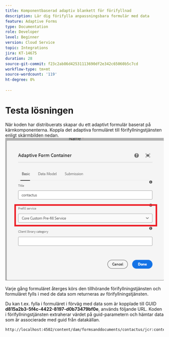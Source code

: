 ```yaml
---
title: Komponentbaserad adaptiv blankett för förifyllnad
description: Lär dig förifylla anpassningsbara formulär med data
feature: Adaptive Forms
type: Documentation
role: Developer
level: Beginner
version: Cloud Service
topic: Integrations
jira: KT-14675
duration: 28
source-git-commit: f23c2ab86d42531113690df2e342c65060b5c7cd
workflow-type: tm+mt
source-wordcount: '119'
ht-degree: 0%

---
```


# Testa lösningen

När koden har distribuerats skapar du ett adaptivt formulär baserat på kärnkomponenterna. Koppla det adaptiva formuläret till förifyllningstjänsten enligt skärmbilden nedan.
![prefill-service](assets/pre-fill-service.png)

Varje gång formuläret återges körs den tillhörande förifyllningstjänsten och formuläret fylls i med de data som returneras av förifyllningstjänsten.

Du kan t.ex. fylla i formuläret i förväg med data som är kopplade till GUID **d815a2b3-5f4c-4422-8197-d0b73479bf0e**, används följande URL.
Koden i förifyllningstjänsten extraherar värdet på guid-parametern och hämtar data som är associerade med guid från datakällan.

```html
http://localhost:4502/content/dam/formsanddocuments/contactus/jcr:content?wcmmode=disabled&guid=d815a2b3-5f4c-4422-8197-d0b73479bf0e
```
